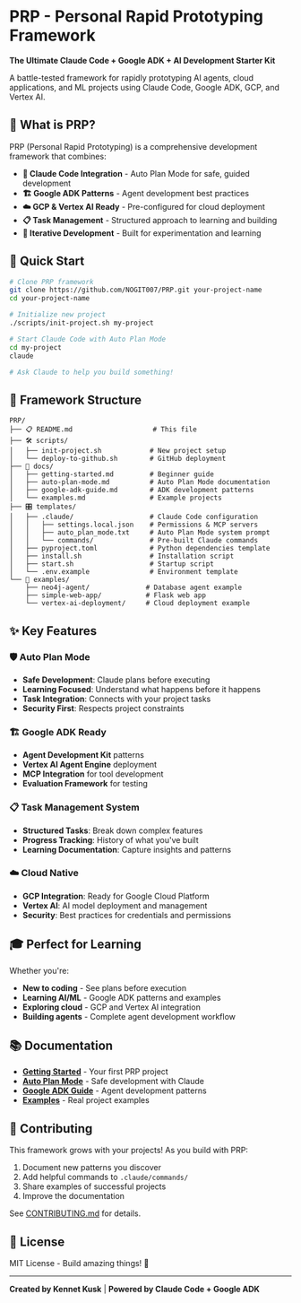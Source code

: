 # PRP - Personal Rapid Prototyping Framework

**The Ultimate Claude Code + Google ADK + AI Development Starter Kit**

A battle-tested framework for rapidly prototyping AI agents, cloud applications, and ML projects using Claude Code, Google ADK, GCP, and Vertex AI.

## 🎯 What is PRP?

PRP (Personal Rapid Prototyping) is a comprehensive development framework that combines:

- **🤖 Claude Code Integration** - Auto Plan Mode for safe, guided development
- **🏗️ Google ADK Patterns** - Agent development best practices
- **☁️ GCP & Vertex AI Ready** - Pre-configured for cloud deployment
- **📋 Task Management** - Structured approach to learning and building
- **🔄 Iterative Development** - Built for experimentation and learning

## 🚀 Quick Start

```bash
# Clone PRP framework
git clone https://github.com/NOGIT007/PRP.git your-project-name
cd your-project-name

# Initialize new project
./scripts/init-project.sh my-project

# Start Claude Code with Auto Plan Mode
cd my-project
claude

# Ask Claude to help you build something!
```

## 📁 Framework Structure

```
PRP/
├── 📋 README.md                    # This file
├── 🛠️ scripts/
│   ├── init-project.sh            # New project setup
│   └── deploy-to-github.sh        # GitHub deployment
├── 📖 docs/
│   ├── getting-started.md         # Beginner guide
│   ├── auto-plan-mode.md          # Auto Plan Mode documentation
│   ├── google-adk-guide.md        # ADK development patterns
│   └── examples.md                # Example projects
├── 🎛️ templates/
│   ├── .claude/                   # Claude Code configuration
│   │   ├── settings.local.json    # Permissions & MCP servers
│   │   ├── auto_plan_mode.txt     # Auto Plan Mode system prompt
│   │   └── commands/              # Pre-built Claude commands
│   ├── pyproject.toml             # Python dependencies template
│   ├── install.sh                 # Installation script
│   ├── start.sh                   # Startup script
│   └── .env.example               # Environment template
└── 🧪 examples/
    ├── neo4j-agent/              # Database agent example
    ├── simple-web-app/           # Flask web app
    └── vertex-ai-deployment/     # Cloud deployment example
```

## ✨ Key Features

### 🛡️ Auto Plan Mode
- **Safe Development**: Claude plans before executing
- **Learning Focused**: Understand what happens before it happens
- **Task Integration**: Connects with your project tasks
- **Security First**: Respects project constraints

### 🏗️ Google ADK Ready
- **Agent Development Kit** patterns
- **Vertex AI Agent Engine** deployment
- **MCP Integration** for tool development
- **Evaluation Framework** for testing

### 📋 Task Management System
- **Structured Tasks**: Break down complex features
- **Progress Tracking**: History of what you've built
- **Learning Documentation**: Capture insights and patterns

### ☁️ Cloud Native
- **GCP Integration**: Ready for Google Cloud Platform
- **Vertex AI**: AI model deployment and management
- **Security**: Best practices for credentials and permissions

## 🎓 Perfect for Learning

Whether you're:
- **New to coding** - See plans before execution
- **Learning AI/ML** - Google ADK patterns and examples
- **Exploring cloud** - GCP and Vertex AI integration
- **Building agents** - Complete agent development workflow

## 📚 Documentation

- [**Getting Started**](docs/getting-started.md) - Your first PRP project
- [**Auto Plan Mode**](docs/auto-plan-mode.md) - Safe development with Claude
- [**Google ADK Guide**](docs/google-adk-guide.md) - Agent development patterns
- [**Examples**](docs/examples.md) - Real project examples

## 🤝 Contributing

This framework grows with your projects! As you build with PRP:
1. Document new patterns you discover
2. Add helpful commands to `.claude/commands/`
3. Share examples of successful projects
4. Improve the documentation

See [CONTRIBUTING.md](CONTRIBUTING.md) for details.

## 📄 License

MIT License - Build amazing things! 🚀

---

**Created by Kennet Kusk** | **Powered by Claude Code + Google ADK**